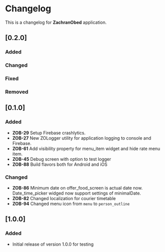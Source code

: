 # Changelog

This is a changelog for **ZachranObed** application.

## [0.2.0]
### Added

### Changed

### Fixed

### Removed

## [0.1.0]
### Added
- **ZOB-29** Setup Firebase crashlytics.
- **ZOB-27** New ZOLogger utility for application logging to console and Firebase.
- **ZOB-61** Add visibility property for menu_item widget and hide rate menu item.
- **ZOB-45** Debug screen with option to test logger
- **ZOB-88** Build flavors both for Android and iOS

### Changed
- **ZOB-86** Minimum date on offer_food_screen is actual date now. Date_time_picker widged now support settings of minimalDate.
- **ZOB-82** Changed localization for courier timetable
- **ZOB-94** Changed menu icon from `menu` to `person_outline`

## [1.0.0]
### Added
- Initial release of version 1.0.0 for testing
